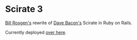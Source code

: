 # Scirate 3

[Bill Rosgen's](http://intractable.ca/bill) rewrite of [Dave Bacon's](http://dabacon.org) Scirate in Ruby on Rails.

Currently deployed [over here](https://scirate3.herokuapp.com/).
